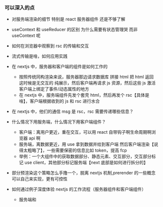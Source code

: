 ### 可以深入的点

- 对服务端渲染的细节 特别是 react 服务器组件 还是不够了解
- useContext 和 useReducer 的区别 为什么需要有状态管理哭 而非 useContext 呢
- 如何在浏览器中观察到 rsc 的传输和交互
- 流式传输是啥，如何应用实践

- 在 nextjs 中，服务器和客户端的组件是如何工作的

  - 按照传统同构渲染来说，服务器那边请求数据库 拼接 html 把 html 返回 这时候是无交互的 纯展示，然后客户端再请求 js 资源，然后这些 js 激活客户端上绑定了事件/动态属性的地方
  - 在 nextjs 中，服务端组件先发个套壳 html，然后再发个 rsc【具体是啥】，客户端根据收到的 js 和 rsc 进行水合

- 在 nextjs 中，他们的通信 msg 是 rsc，rsc 需要传递哪些信息？

- 什么情况下用服务端，什么情况下用客户端组件？

  - 客户端：离用户更近，重在交互，可以用 react 自带钩子啊生命周期啊浏览器 api 啊
  - 服务端，离数据更近，用 use 拿到数据并给到客户端 然后客户端渲染【说得太粗略了】，一些需要保密的信息比如 token，提高 fcp
  - 举例：一个大组件中的获取数据部分、静态元素、交互部分，交互部分标记 use client，其他部分标记服务端【next 底部是如何进行拆分的】

- 部分预渲染这个策略怎么手撸一个，脱离 nextjs 机制,prerender 的一些概念可以自己来实现，更有可控性

- 如何通过例子深度体验 nextjs 的工作流程（服务器组件和客户端组件）
  - 服务端和
